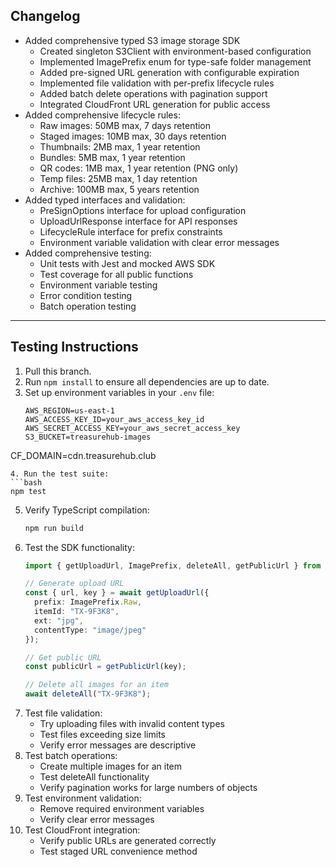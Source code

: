## Changelog

- Added comprehensive typed S3 image storage SDK
  - Created singleton S3Client with environment-based configuration
  - Implemented ImagePrefix enum for type-safe folder management
  - Added pre-signed URL generation with configurable expiration
  - Implemented file validation with per-prefix lifecycle rules
  - Added batch delete operations with pagination support
  - Integrated CloudFront URL generation for public access
- Added comprehensive lifecycle rules:
  - Raw images: 50MB max, 7 days retention
  - Staged images: 10MB max, 30 days retention
  - Thumbnails: 2MB max, 1 year retention
  - Bundles: 5MB max, 1 year retention
  - QR codes: 1MB max, 1 year retention (PNG only)
  - Temp files: 25MB max, 1 day retention
  - Archive: 100MB max, 5 years retention
- Added typed interfaces and validation:
  - PreSignOptions interface for upload configuration
  - UploadUrlResponse interface for API responses
  - LifecycleRule interface for prefix constraints
  - Environment variable validation with clear error messages
- Added comprehensive testing:
  - Unit tests with Jest and mocked AWS SDK
  - Test coverage for all public functions
  - Environment variable testing
  - Error condition testing
  - Batch operation testing

---

## Testing Instructions

1. Pull this branch.
2. Run `npm install` to ensure all dependencies are up to date.
3. Set up environment variables in your `.env` file:
   ```
   AWS_REGION=us-east-1
   AWS_ACCESS_KEY_ID=your_aws_access_key_id
   AWS_SECRET_ACCESS_KEY=your_aws_secret_access_key
   S3_BUCKET=treasurehub-images
CF_DOMAIN=cdn.treasurehub.club
   ```
4. Run the test suite:
   ```bash
   npm test
   ```
5. Verify TypeScript compilation:
   ```bash
   npm run build
   ```
6. Test the SDK functionality:
   ```typescript
   import { getUploadUrl, ImagePrefix, deleteAll, getPublicUrl } from '@/src/aws/imageStore';
   
   // Generate upload URL
   const { url, key } = await getUploadUrl({
     prefix: ImagePrefix.Raw,
     itemId: "TX-9F3K8",
     ext: "jpg",
     contentType: "image/jpeg"
   });
   
   // Get public URL
   const publicUrl = getPublicUrl(key);
   
   // Delete all images for an item
   await deleteAll("TX-9F3K8");
   ```
7. Test file validation:
   - Try uploading files with invalid content types
   - Test files exceeding size limits
   - Verify error messages are descriptive
8. Test batch operations:
   - Create multiple images for an item
   - Test deleteAll functionality
   - Verify pagination works for large numbers of objects
9. Test environment validation:
   - Remove required environment variables
   - Verify clear error messages
10. Test CloudFront integration:
    - Verify public URLs are generated correctly
    - Test staged URL convenience method 